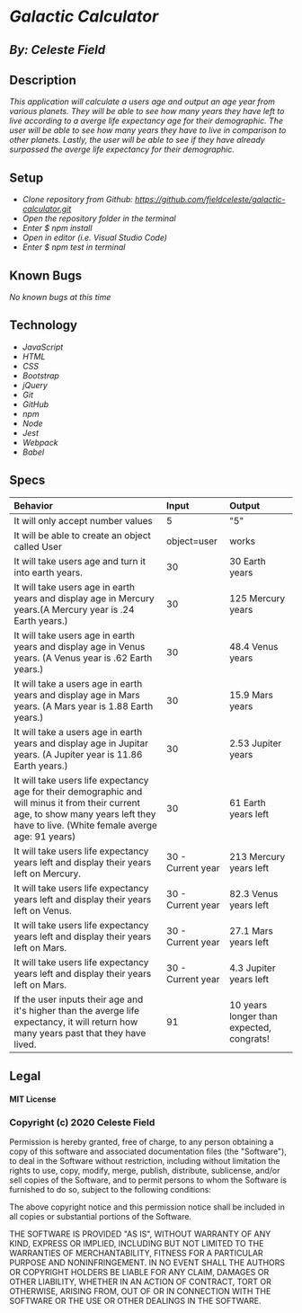 # _Galactic Calculator_
## _By: Celeste Field_
## Description

_This application will calculate a users age and output an age year from various planets. They will be able to see how many years they have left to live according to a averge life expectancy age for their demographic. The user will be able to see how many years they have to live in comparison to other planets. Lastly, the user will be able to see if they have already surpassed the averge life expectancy for their demographic._

## Setup


* _Clone repository from Github: https://github.com/fieldceleste/galactic-calculator.git_
* _Open the repository folder in the terminal_
* _Enter $ npm install_
* _Open in editor (i.e. Visual Studio Code)_
* _Enter $ npm test in terminal_

## Known Bugs
_No known bugs at this time_

## Technology

* _JavaScript_
* _HTML_
* _CSS_
* _Bootstrap_
* _jQuery_
* _Git_
* _GitHub_
* _npm_
* _Node_
* _Jest_
* _Webpack_
* _Babel_


## Specs

|Behavior|Input|Output|
| :-----|:-----|:-----|
| It will only accept number values| 5 | "5" |√|
| It will be able to create an object called User| object=user| works |√| 
| It will take users age and turn it into earth years.  | 30 | 30 Earth years |√| 
| It will take users age in earth years and display age in Mercury years.(A Mercury year is .24 Earth years.) | 30 | 125 Mercury years |√|
| It will take users age in earth years and display age in Venus years. (A Venus year is .62 Earth years.) | 30 | 48.4 Venus years |√|
| It will take a users age in earth years  and display age in Mars years. (A Mars year is 1.88 Earth years.) | 30 | 15.9 Mars years |√|
| It will take a users age in earth years and display age in Jupitar years. (A Jupiter year is 11.86 Earth years.) | 30 | 2.53 Jupiter years |√|
| It will take users life expectancy age for their demographic and will minus it from their current age, to show many years left they have to live. (White female averge age: 91 years) | 30 | 61 Earth years left |√|
| It will take users life expectancy years left and display their years left on Mercury. | 30 - Current year | 213 Mercury years left |√|
| It will take users life expectancy years left and display their years left on Venus. | 30 - Current year | 82.3 Venus years left |
| It will take users life expectancy years left and display their years left on Mars. | 30 - Current year | 27.1 Mars years left |
| It will take users life expectancy years left and display their years left on Mars. | 30 - Current year  | 4.3 Jupiter years left |
| If the user inputs their age and it's higher than the averge life expectancy, it will return how many years past that they have lived. | 91  | 10 years longer than expected, congrats!|

## Legal

#### MIT License

### Copyright (c) 2020 Celeste Field

Permission is hereby granted, free of charge, to any person obtaining a copy
of this software and associated documentation files (the "Software"), to deal
in the Software without restriction, including without limitation the rights
to use, copy, modify, merge, publish, distribute, sublicense, and/or sell
copies of the Software, and to permit persons to whom the Software is
furnished to do so, subject to the following conditions:

The above copyright notice and this permission notice shall be included in all
copies or substantial portions of the Software.

THE SOFTWARE IS PROVIDED "AS IS", WITHOUT WARRANTY OF ANY KIND, EXPRESS OR
IMPLIED, INCLUDING BUT NOT LIMITED TO THE WARRANTIES OF MERCHANTABILITY,
FITNESS FOR A PARTICULAR PURPOSE AND NONINFRINGEMENT. IN NO EVENT SHALL THE
AUTHORS OR COPYRIGHT HOLDERS BE LIABLE FOR ANY CLAIM, DAMAGES OR OTHER
LIABILITY, WHETHER IN AN ACTION OF CONTRACT, TORT OR OTHERWISE, ARISING FROM,
OUT OF OR IN CONNECTION WITH THE SOFTWARE OR THE USE OR OTHER DEALINGS IN THE
SOFTWARE.